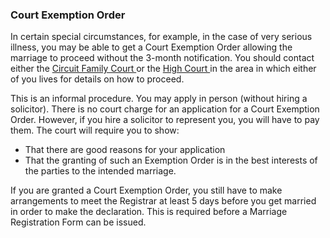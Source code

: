 ###  Court Exemption Order

In certain special circumstances, for example, in the case of very serious
illness, you may be able to get a Court Exemption Order allowing the marriage
to proceed without the 3-month notification. You should contact either the [
Circuit Family Court
](http://www.courts.ie/offices.nsf/WebCOByJurisdiction?OpenView&Start=1&Count=30&Expand=3#3)
or the [ High Court
](http://www.courts.ie/offices.nsf/WebCOByJurisdiction?OpenView&Start=1&Count=30&Expand=2#2)
in the area in which either of you lives for details on how to proceed.

This is an informal procedure. You may apply in person (without hiring a
solicitor). There is no court charge for an application for a Court Exemption
Order. However, if you hire a solicitor to represent you, you will have to pay
them. The court will require you to show:

  * That there are good reasons for your application 
  * That the granting of such an Exemption Order is in the best interests of the parties to the intended marriage. 

If you are granted a Court Exemption Order, you still have to make
arrangements to meet the Registrar at least 5 days before you get married in
order to make the declaration. This is required before a Marriage Registration
Form can be issued.

